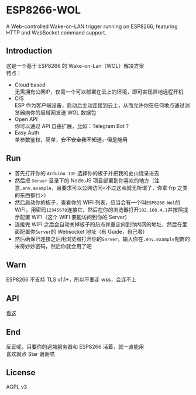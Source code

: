 # ESP8266-WOL
A Web-controlled Wake-on-LAN trigger running on ESP8266, featuring HTTP and WebSocket command support.

## Introduction
这是一个基于 ESP8266 的 Wake-on-Lan（WOL）解决方案  
特点：  
- Cloud based  
无需拥有公网IP，仅需一个可以部署在云上的环境，即可实现异地远程开机  
- C/S  
ESP 作为客户端设备，启动后主动连接到云上，从而允许你在任何地点通过浏览器向你的局域网发送 WOL 数据包  
- Open API  
你可以通过 API 自由扩展，比如：Telegram Bot ?
- Easy Auth  
单参数鉴权，简单，~~安不安全我不知道，但是能用~~

## Run
- 首先打开你的 `Arduino IDE` 选择你的板子并把我的史山烧录进去  
- 然后把 `Server` 目录下的 Node.JS 项目部署到你喜欢的地方（注意`.env.example`，且要求可以公网访问<不过这点就无所谓了，你拿 frp 之类的东西都行>）  
- 然后启动你的板子，查看你的 WIFI 列表，应当会有一个叫`ESP8266-Wol`的 WIFI，用密码`12345678`连接它，然后在你的浏览器打开`192.168.4.1`并按照提示配置 WIFI（这个 WIFI 要能访问到你的 Server）  
- 连接完 WIFI 之后会自动关掉板子的热点并重定向到你内网的地址，然后在里面配置你`Server`的 Websocket 地址（有 Guide，自己看）  
- 然后确保已连接之后用浏览器打开你的`Server`，输入你在`.env.example`配置的米奇妙妙密码，然后你就会用了吧

## Warn
ESP8266 不支持 TLS v1.1+，所以不要走 wss，会连不上

## API
[看这](API.md)

## End
反正呢，只要你的远端服务器和 ESP8266 活着，就一直能用  
喜欢就点 Star 谢谢喵

## License
AGPL v3
